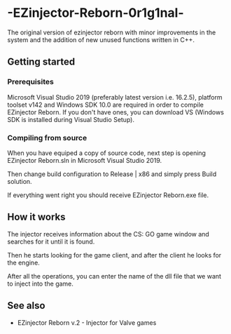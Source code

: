 # -EZinjector-Reborn-0r1g1nal-
The original version of ezinjector reborn with minor improvements in the system and the addition of new unused functions written in C++.
## Getting started
### Prerequisites
Microsoft Visual Studio 2019 (preferably latest version i.e. 16.2.5), platform toolset v142 and Windows SDK 10.0 are required in order to compile EZinjector Reborn. If you don't have ones, you can download VS (Windows SDK is installed during Visual Studio Setup).
### Compiling from source
When you have equiped a copy of source code, next step is opening EZinjector Reborn.sln in Microsoft Visual Studio 2019.

Then change build configuration to Release | x86 and simply press Build solution.

If everything went right you should receive EZinjector Reborn.exe file.
## How it works
The injector receives information about the CS: GO game window and searches for it until it is found.

Then he starts looking for the game client, and after the client he looks for the engine.

After all the operations, you can enter the name of the dll file that we want to inject into the game.
## See also
+ EZinjector Reborn v.2 - Injector for Valve games
